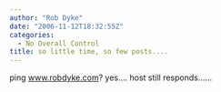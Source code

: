 ```yaml
---
author: "Rob Dyke"
date: "2006-11-12T18:32:55Z"
categories:
  - No Overall Control
title: so little time, so few posts....
---
```

ping www.robdyke.com? yes.... host still responds......
